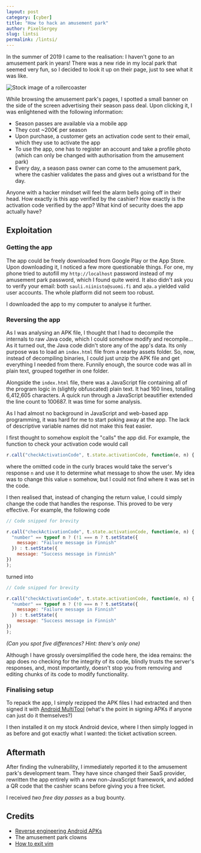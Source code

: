 ```yaml
---
layout: post
category: [cyber]
title: "How to hack an amusement park"
author: PixelSergey
slug: lintsi
permalink: /lintsi/
---
```


In the summer of 2019 I came to the realisation:
I haven't gone to an amusement park in years!
There was a new ride in my local park that seemed very fun,
so I decided to look it up on their page,
just to see what it was like.

![Stock image of a rollercoaster](https://upload.wikimedia.org/wikipedia/commons/0/0e/WV_banner_Far_North_suburbs_Demon_rollercoaster_at_Six_Flags_Great_America.jpg)

While browsing the amusement park's pages,
I spotted a small banner on the side of the screen
advertising their season pass deal.
Upon clicking it, I was enlightened with the following information:

- Season passes are available via a mobile app
- They cost ~200€ per season
- Upon purchase, a customer gets an activation code sent to their email,
which they use to activate the app
- To use the app, one has to register an account and take a profile photo
(which can only be changed with authorisation from the amusement park)
- Every day, a season pass owner can come to the amusement park,
where the cashier validates the pass and gives out a wristband for the day.

Anyone with a hacker mindset will feel the alarm bells going off in their head.
How exactly is this app verified by the cashier?
How exactly is the activation code verified by the app?
What kind of security does the app actually have?

## Exploitation

### Getting the app

The app could be freely downloaded from Google Play or the App Store.
Upon downloading it, I noticed a few more questionable things.
For one, my phone tried to autofill my `http://localhost` password
instead of my amusement park password, which I found quite weird.
It also didn't ask you to verify your email:
both `sauli.niinisto@suomi.fi` and `a@a.a` yielded valid user accounts.
The whole platform did not seem too robust.

I downloaded the app to my computer to analyse it further.

### Reversing the app

As I was analysing an APK file,
I thought that I had to decompile the internals
to raw Java code, which I could somehow modify and recompile...
As it turned out, the Java code didn't store any of the app's data.
Its only purpose was to load an `index.html` file from a nearby assets folder.
So, now, instead of decompiling binaries,
I could just unzip the APK file and get everything I needed from there.
Funnily enough, the source code was all in plain text, grouped together in one folder.

Alongside the `index.html` file, there was a JavaScript file
containing all of the program logic in (slightly obfuscated) plain text.
It had 160 lines, totalling 6,412,605 characters.
A quick run through a JavaScript beautifier extended the line count to 100687.
It was time for some analysis.

As I had almost no background in JavaScript and web-based app programming,
it was hard for me to start poking away at the app.
The lack of descriptive variable names did not make this feat easier.

I first thought to somehow exploit the "calls" the app did.
For example, the function to check your activation code would call

```js
r.call("checkActivationCode", t.state.activationCode, function(e, n) { /* SNIP */ });
```

where the omitted code in the curly braces would take the server's response `n`
and use it to determine what message to show the user.
My idea was to change this value `n` somehow,
but I could not find where it was set in the code.

I then realised that, instead of changing the return value,
I could simply change the code that handles the response.
This proved to be very effective. For example, the following code

```js
// Code snipped for brevity

r.call("checkActivationCode", t.state.activationCode, function(e, n) {
  "number" == typeof n ? (!1 === n ? t.setState({
    message: "Failure message in Finnish"
  }) : t.setState({
    message: "Success message in Finnish"
})
);
```

turned into

```js
// Code snipped for brevity

r.call("checkActivationCode", t.state.activationCode, function(e, n) {
  "number" == typeof n ? (!0 === n ? t.setState({
    message: "Failure message in Finnish"
  }) : t.setState({
    message: "Success message in Finnish"
})
);
```
_(Can you spot five differences? Hint: there's only one)_

Although I have grossly oversimplified the code here,
the idea remains: the app does no checking for the integrity of its code,
blindly trusts the server's responses, and, most importantly,
doesn't stop you from removing and editing chunks of its code to modify functionality.

### Finalising setup

To repack the app, I simply rezipped the APK files I had extracted
and then signed it with
[Android MultiTool](https://forum.xda-developers.com/showthread.php?t=2326604)
(what's the point in signing APKs if anyone can just do it themselves?)

I then installed it on my stock Android device,
where I then simply logged in as before and got exactly what I wanted:
the ticket activation screen.

## Aftermath

After finding the vulnerability,
I immediately reported it to the amusement park's development team.
They have since changed their SaaS provider,
rewritten the app entirely with a new non-JavaScript framework,
and added a QR code that the cashier scans before giving you a free ticket.

I received *two free day passes* as a bug bounty.

## Credits

- [Reverse engineering Android APKs](https://reverseengineering.stackexchange.com/a/19032)
- The amusement park clowns
- [How to exit vim](https://stackoverflow.com/questions/11828270/how-do-i-exit-the-vim-editor)
